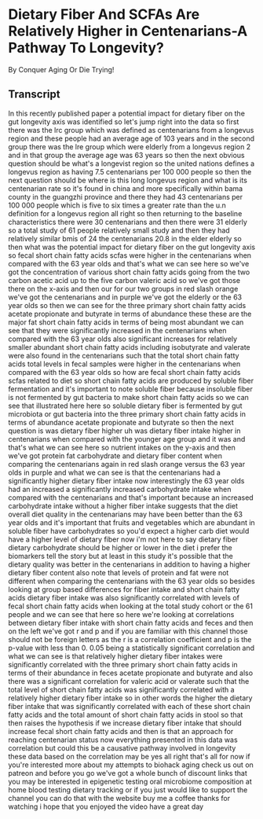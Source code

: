 # Dietary Fiber And SCFAs Are Relatively Higher in Centenarians-A Pathway To Longevity?

By Conquer Aging Or Die Trying! 


## Transcript

In this recently published paper a potential impact for dietary fiber on the gut longevity axis was identified so let's jump right into the data so first there was the lrc group which was defined as centenarians from a longevus region and these people had an average age of 103 years and in the second group there was the lre group which were elderly from a longevus region 2 and in that group the average age was 63 years so then the next obvious question should be what's a longevist region so the united nations defines a longevus region as having 7.5 centenarians per 100 000 people so then the next question should be where is this long longevus region and what is its centenarian rate so it's found in china and more specifically within bama county in the guangzhi province and there they had 43 centenarians per 100 000 people which is five to six times a greater rate than the u.n definition for a longevus region all right so then returning to the baseline characteristics there were 30 centenarians and then there were 31 elderly so a total study of 61 people relatively small study and then they had relatively similar bmis of 24 the centenarians 20.8 in the elder elderly so then what was the potential impact for dietary fiber on the gut longevity axis so fecal short chain fatty acids scfas were higher in the centenarians when compared with the 63 year olds and that's what we can see here so we've got the concentration of various short chain fatty acids going from the two carbon acetic acid up to the five carbon valeric acid so we've got those there on the x-axis and then our for our two groups in red slash orange we've got the centenarians and in purple we've got the elderly or the 63 year olds so then we can see for the three primary short chain fatty acids acetate propionate and butyrate in terms of abundance these these are the major fat short chain fatty acids in terms of being most abundant we can see that they were significantly increased in the centenarians when compared with the 63 year olds also significant increases for relatively smaller abundant short chain fatty acids including isobutyrate and valerate were also found in the centenarians such that the total short chain fatty acids total levels in fecal samples were higher in the centenarians when compared with the 63 year olds so how are fecal short chain fatty acids scfas related to diet so short chain fatty acids are produced by soluble fiber fermentation and it's important to note soluble fiber because insoluble fiber is not fermented by gut bacteria to make short chain fatty acids so we can see that illustrated here here so soluble dietary fiber is fermented by gut microbiota or gut bacteria into the three primary short chain fatty acids in terms of abundance acetate propionate and butyrate so then the next question is was dietary fiber higher uh was dietary fiber intake higher in centenarians when compared with the younger age group and it was and that's what we can see here so nutrient intakes on the y-axis and then we've got protein fat carbohydrate and dietary fiber content when comparing the centenarians again in red slash orange versus the 63 year olds in purple and what we can see is that the centenarians had a significantly higher dietary fiber intake now interestingly the 63 year olds had an increased a significantly increased carbohydrate intake when compared with the centenarians and that's important because an increased carbohydrate intake without a higher fiber intake suggests that the diet overall diet quality in the centenarians may have been better than the 63 year olds and it's important that fruits and vegetables which are abundant in soluble fiber have carbohydrates so you'd expect a higher carb diet would have a higher level of dietary fiber now i'm not here to say dietary fiber dietary carbohydrate should be higher or lower in the diet i prefer the biomarkers tell the story but at least in this study it's possible that the dietary quality was better in the centenarians in addition to having a higher dietary fiber content also note that levels of protein and fat were not different when comparing the centenarians with the 63 year olds so besides looking at group based differences for fiber intake and short chain fatty acids dietary fiber intake was also significantly correlated with levels of fecal short chain fatty acids when looking at the total study cohort or the 61 people and we can see that here so here we're looking at correlations between dietary fiber intake with short chain fatty acids and feces and then on the left we've got r and p and if you are familiar with this channel those should not be foreign letters as the r is a correlation coefficient and p is the p-value with less than 0. 0.05 being a statistically significant correlation and what we can see is that relatively higher dietary fiber intakes were significantly correlated with the three primary short chain fatty acids in terms of their abundance in feces acetate propionate and butyrate and also there was a significant correlation for valeric acid or valerate such that the total level of short chain fatty acids was significantly correlated with a relatively higher dietary fiber intake so in other words the higher the dietary fiber intake that was significantly correlated with each of these short chain fatty acids and the total amount of short chain fatty acids in stool so that then raises the hypothesis if we increase dietary fiber intake that should increase fecal short chain fatty acids and then is that an approach for reaching centenarian status now everything presented in this data was correlation but could this be a causative pathway involved in longevity these data based on the correlation may be yes all right that's all for now if you're interested more about my attempts to biohack aging check us out on patreon and before you go we've got a whole bunch of discount links that you may be interested in epigenetic testing oral microbiome composition at home blood testing dietary tracking or if you just would like to support the channel you can do that with the website buy me a coffee thanks for watching i hope that you enjoyed the video have a great day
